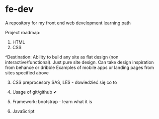# fe-dev
A repository for my front end web development learning path

Project roadmap:

1. HTML
2. CSS

^Destination: Ability to build any site as flat design (non interactive/functional). Just pure site design.
Can take design inspiration from behance or dribble
Examples of mobile apps or landing pages from sites specified above

3. CSS preprocesory SAS, LES - dowiedzieć się co to

4. Usage of git/github ✔

5. Framework: bootstrap - learn what it is

6. JavaScript